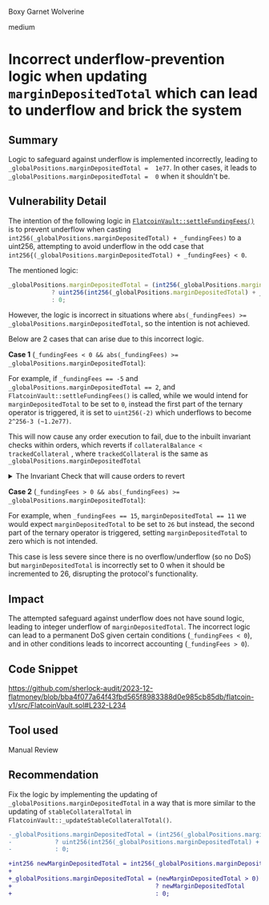Boxy Garnet Wolverine

medium

# Incorrect underflow-prevention logic when updating `marginDepositedTotal` which can lead to underflow and brick the system

## Summary
Logic to safeguard against underflow is implemented incorrectly, leading to `_globalPositions.marginDepositedTotal =  1e77`.
In other cases, it leads to `_globalPositions.marginDepositedTotal =  0` when it shouldn't be.

## Vulnerability Detail
The intention of the following logic in [`FlatcoinVault::settleFundingFees()`](https://github.com/sherlock-audit/2023-12-flatmoney/blob/bba4f077a64f43fbd565f8983388d0e985cb85db/flatcoin-v1/src/FlatcoinVault.sol#L232-L234) is to prevent underflow when casting `int256(_globalPositions.marginDepositedTotal) + _fundingFees)` to a uint256, attempting to avoid underflow in the odd case that `int256{(_globalPositions.marginDepositedTotal) + _fundingFees} < 0`. 

The mentioned logic:
```javascript
_globalPositions.marginDepositedTotal = (int256(_globalPositions.marginDepositedTotal) > _fundingFees)
            ? uint256(int256(_globalPositions.marginDepositedTotal) + _fundingFees)
            : 0;
```
However, the logic is incorrect in situations where `abs(_fundingFees) >= _globalPositions.marginDepositedTotal`, so the intention is not achieved.

Below are 2 cases that can arise due to this incorrect logic.

**Case 1** (`_fundingFees < 0 && abs(_fundingFees) >= _globalPositions.marginDepositedTotal`):

For example, if `_fundingFees == -5` and `_globalPositions.marginDepositedTotal == 2`, and `FlatcoinVault::settleFundingFees()` is called, while we would intend for `marginDepositedTotal` to be set to `0`, instead the first part of the ternary operator is triggered, it is set to `uint256(-2)` which underflows to become `2^256-3 (~1.2e77)`. 

This will now cause any order execution to fail, due to the inbuilt invariant checks within orders, which reverts if `collateralBalance < trackedCollateral` , where `trackedCollateral` is the same as `_globalPositions.marginDepositedTotal`

<details>
<summary>The Invariant Check that will cause orders to revert </summary>

```javascript
        uint256 collateralBalance = vault.collateral().balanceOf(address(vault));

        // this will never be less then collateralBalance (due to the underflow of `marginDepositedTotal`)
        uint256 trackedCollateral = vault.stableCollateralTotal() + vault.getGlobalPositions().marginDepositedTotal;

        if (collateralBalance < trackedCollateral) revert FlatcoinErrors.InvariantViolation("collateralNet");
```

> Permalink: https://github.com/sherlock-audit/2023-12-flatmoney/blob/bba4f077a64f43fbd565f8983388d0e985cb85db/flatcoin-v1/src/misc/InvariantChecks.sol#L94-L97
</details>

**Case 2** (`_fundingFees > 0 && abs(_fundingFees) >= _globalPositions.marginDepositedTotal`):

For example, when `_fundingFees == 15`, `marginDepositedTotal == 11` we would expect `marginDepositedTotal` to be set to `26` but instead, the second part of the ternary operator is triggered, setting `marginDepositedTotal` to zero which is not intended.

This case is less severe since there is no overflow/underflow (so no DoS) but `marginDepositedTotal` is incorrectly set to 0 when it should be incremented to 26, disrupting the protocol's functionality.

## Impact
The attempted safeguard against underflow does not have sound logic, leading to integer underflow of `marginDepositedTotal`. The incorrect logic can lead to a permanent DoS given certain conditions (`_fundingFees < 0`), and in other conditions leads to incorrect accounting (`_fundingFees > 0`).

## Code Snippet
https://github.com/sherlock-audit/2023-12-flatmoney/blob/bba4f077a64f43fbd565f8983388d0e985cb85db/flatcoin-v1/src/FlatcoinVault.sol#L232-L234

## Tool used
Manual Review

## Recommendation
Fix the logic by implementing the updating of `_globalPositions.marginDepositedTotal` in a way that is more similar to the updating of  `stableCollateralTotal` in `FlatcoinVault::_updateStableCollateralTotal()`.

```diff
-_globalPositions.marginDepositedTotal = (int256(_globalPositions.marginDepositedTotal) > _fundingFees)
-            ? uint256(int256(_globalPositions.marginDepositedTotal) + _fundingFees)
-            : 0;

+int256 newMarginDepositedTotal = int256(_globalPositions.marginDepositedTotal) + _fundingFees
+
+_globalPositions.marginDepositedTotal = (newMarginDepositedTotal > 0) 
+                                        ? newMarginDepositedTotal 
+                                        : 0;
```